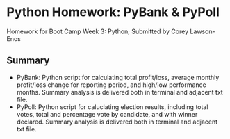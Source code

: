 # Python Homework: PyBank & PyPoll

Homework for Boot Camp Week 3: Python; Submitted by Corey Lawson-Enos

## Summary
- PyBank: Python script for calculating total profit/loss, average monthly profit/loss change for reporting period, and high/low performance months. Summary analysis is delivered both in terminal and adjacent txt file.
- PyPoll: Python script for caluclating election results, including total votes, total and percentage vote by candidate, and with winner declared. Summary analysis is delivered both in terminal and adjacent txt file.
